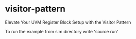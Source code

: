 # visitor-pattern
Elevate Your UVM Register Block Setup with the Visitor Pattern

To run the example from sim directory write 'source run'
